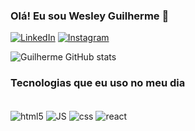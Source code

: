 ### Olá! Eu sou Wesley Guilherme 👋

[![LinkedIn](https://img.shields.io/badge/LinkedIn-0077B5?style=for-the-badge&logo=linkedin&logoColor=white)](https://www.linkedin.com/in/wesley-guilherme-de-lima-484123230/)
[![Instagram](https://img.shields.io/badge/Instagram-E4405F?style=for-the-badge&logo=instagram&logoColor=white)](https://www.instagram.com/wguilheerme/)

![Guilherme GitHub stats](https://github-readme-stats.vercel.app/api?username=Wesley-Guilherme-de-lima&show_icons=true&theme=dracula)

### Tecnologias que eu uso no meu dia 
<div style="display: inline_block"><br />
<img align="center" alt="html5" src="https://img.shields.io/badge/HTML-239120?style=for-the-badge&logo=html5&logoColor=white"/>  
<img align="center" alt="JS" src="https://img.shields.io/badge/JavaScript-F7DF1E?style=for-the-badge&logo=javascript&logoColor=black"/>  
<img align="center" alt="css" src="https://img.shields.io/badge/CSS3-1572B6?style=for-the-badge&logo=css3&logoColor=white"/>  
<img align="center" alt="react" src="https://img.shields.io/badge/React-20232A?style=for-the-badge&logo=react&logoColor=61DAFB"/>  
</div><br />

